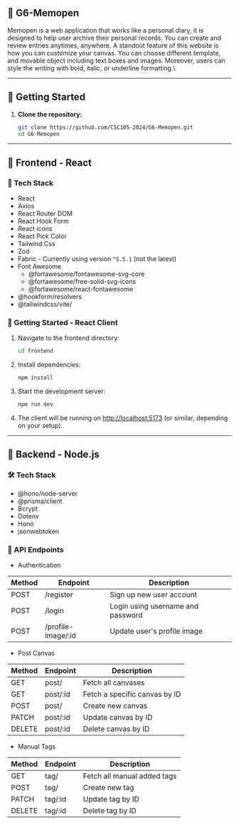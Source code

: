 ## :pushpin: G6-Memopen

Memopen is a web application that works like a personal diary, it is designed to help user archive their personal records. You can create and review entries anytimes, anywhere. A standout feature of this website is how you can customize your canvas. You can choose different template, and movable object including text boxes and images. Moreover, users can style the writing with bold, italic, or underline formatting.\

---

## :rocket: Getting Started

1. **Clone the repository:**
   ```bash
   git clone https://github.com/CSC105-2024/G6-Memopen.git
   cd G6-Memopen
   ```
---
## :hammer: Frontend - React
### :wrench: Tech Stack

- React
- Axios
- React Router DOM
- React Hook Form
- React icons
- React Pick Color
- Tailwind Css
- Zod
- Fabric - Currently using version ```^5.5.1``` (not the latest)
- Font Awesome
  - @fortawesome/fontawesome-svg-core
  - @fortawesome/free-solid-svg-icons
  - @fortawesome/react-fontawesome
- @hookform/resolvers
- @tailwindcss/vite/

### :rocket:  Getting Started - React Client
1. Navigate to the frontend directory:
   ```bash
   cd frontend
   ```
2. Install dependencies:
   ```bash
   npm install
   ```
3. Start the development server:
   ```bash
   npm run dev
   ```
4. The client will be running on [http://localhost:5173](http://localhost:5173) (or similar, depending on your setup).
---
## :wrench: Backend - Node.js

### :hammer_and_wrench: Tech Stack

- @hono/node-server
- @prisma/client
- Bcrypt
- Dotenv
- Hono
- jsonwebtoken

### :electric_plug: API Endpoints
- Authentication
  
|Method|Endpoint |Description                |
|------|---------|---------------------------|
|POST  |/register| Sign up new user account  |
|POST  |/login| Login using username and password  |
|POST  |/profile-image/:id| Update user's profile image  |
- Post Canvas

|Method|Endpoint |Description                |
|------|---------|---------------------------|
|GET  |post/| Fetch all canvases  |
|GET  |post/:id| Fetch a specific canvas by ID |
|POST  |post/| Create new canvas |
|PATCH  |post/:id| Update canvas by ID |
|DELETE  |post/:id| Delete canvas by ID |

- Manual Tags

|Method|Endpoint |Description                |
|------|---------|---------------------------|
|GET  |tag/| Fetch all manual added tags  |
|POST  |tag/| Create new tag |
|PATCH  |tag/:id| Update tag by ID |
|DELETE  |tag/:id| Delete tag by ID |

